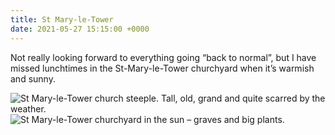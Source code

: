 ```yaml
---
title: St Mary-le-Tower
date: 2021-05-27 15:15:00 +0000
---
```


Not really looking forward to everything going “back to normal”, but I have missed lunchtimes in the St-Mary-le-Tower churchyard when it’s warmish and sunny.

<img class="db mv4 c-bleed" alt="St Mary-le-Tower church steeple. Tall, old, grand and quite scarred by the weather." src="https://www.thisdaysportion.com/images/church.jpg">

<img class="db mv4 c-bleed" alt="St Mary-le-Tower churchyard in the sun – graves and big plants." src="https://www.thisdaysportion.com/images/churchyard.jpg">
